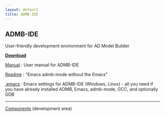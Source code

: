 ```yaml
---
layout: default
title: ADMB-IDE
---
```


## ADMB-IDE

User-friendly development environment for AD Model Builder

[**Download**](download.html)

[Manual](manual.pdf)
: User manual for ADMB-IDE

[Readme](readme.html)
: "Emacs admb-mode without the Emacs"

[.emacs](https://github.com/admb-project/admb/blob/master/contrib/ide/dot/.emacs)
: Emacs settings for ADMB-IDE (Windows, Linux) - all you need if you have
already installed ADMB, Emacs, admb-mode, GCC, and optionally GDB

---

[Components](components/) (development area)
